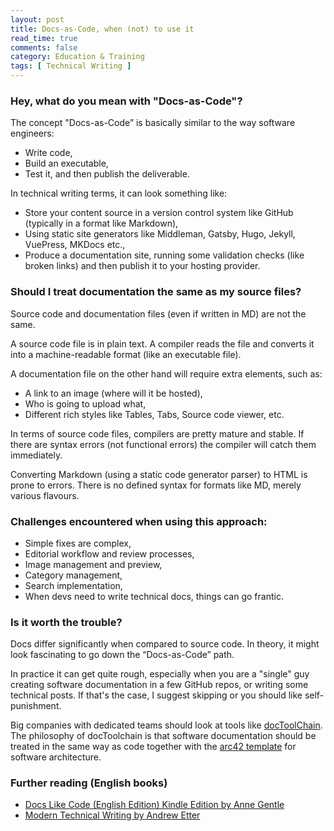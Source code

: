 ```yaml
---
layout: post
title: Docs-as-Code, when (not) to use it 
read_time: true  
comments: false
category: Education & Training
tags: [ Technical Writing ]
---
```


### **Hey, what do you mean with "Docs-as-Code"?**

The concept "Docs-as-Code” is basically similar to the way software engineers:
- Write code,
- Build an executable,
- Test it, and then publish the deliverable.

In technical writing terms, it can look something like:
- Store your content source in a version control system like GitHub (typically in a format like Markdown),
- Using static site generators like Middleman, Gatsby, Hugo, Jekyll, VuePress, MKDocs etc.,
- Produce a documentation site, running some validation checks (like broken links) and then publish it to your hosting provider.

### **Should I treat documentation the same as my source files?**

Source code and documentation files (even if written in MD) are not the same.

A source code file is in plain text. A compiler reads the file and converts it into a machine-readable format (like an executable file).

A documentation file on the other hand will require extra elements, such as:
- A link to an image (where will it be hosted), 
- Who is going to upload what,
- Different rich styles like Tables, Tabs, Source code viewer, etc.

In terms of source code files, compilers are pretty mature and stable. If there are syntax errors (not functional errors) the compiler will catch them immediately.

Converting Markdown (using a static code generator parser) to HTML is prone to errors. There is no defined syntax for formats like MD, merely various flavours.

### **Challenges encountered when using this approach:**

- Simple fixes are complex,
- Editorial workflow and review processes,
- Image management and preview, 
- Category management,
- Search implementation,
- When devs need to write technical docs, things can go frantic.

### **Is it worth the trouble?**

Docs differ significantly when compared to source code. In theory, it might look fascinating to go down the “Docs-as-Code” path. 

In practice it can get quite rough, especially when you are a "single" guy creating software documentation in a few GitHub repos, or writing some technical posts. If that's the case, I suggest skipping or you should like self-punishment.

Big companies with dedicated teams should look at tools like [docToolChain](https://doctoolchain.github.io/docToolchain/). The philosophy of docToolchain is that software documentation should be treated in the same way as code together with the [arc42 template](https://arc42.org/) for software architecture.

### **Further reading (English books)**

* [Docs Like Code (English Edition) Kindle Edition by Anne Gentle](https://www.amazon.de/dp/B0784ZJWSR)
* [Modern Technical Writing by Andrew Etter](https://www.amazon.com/Modern-Technical-Writing-Introduction-Documentation-ebook/dp/B01A2QL9SS)
